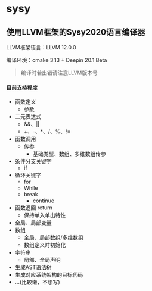 # sysy

使用LLVM框架的Sysy2020语言编译器
---

LLVM框架语言：LLVM 12.0.0

编译环境：cmake 3.13 + Deepin 20.1 Beta
> 编译时若出错请注意LLVM版本号

#### 目前支持程度

- 函数定义
  - 参数
- 二元表达式
  - &&、||
  - +、-、*、/、%、!=
- 函数调用
  - 传参
    - 基础类型、数组、多维数组传参
- 条件分支关键字
  - if
- 循环关键字
  - for
  - While
  - break
    - continue
- 函数返回 return
  - 保持单入单出特性
- 全局、局部变量
- 数组
  - 全局、局部数组/多维数组
  - 数组定义时初始化
- 字符串
  - 局部、全局声明
- 生成AST语法树
- 生成对应系统架构的目标代码
- ...(比较懒，不想写)

